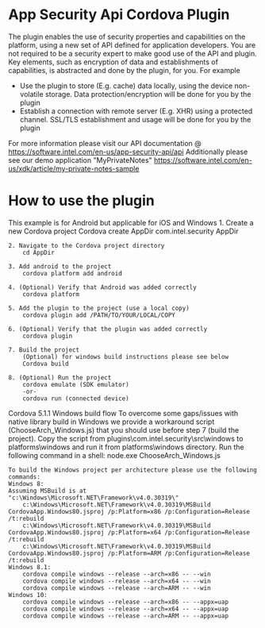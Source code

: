 App Security Api Cordova Plugin
===============================
The plugin enables the use of security properties and capabilities on the platform, using a new set of API defined for application developers.
You are not required to be a security expert to make good use of the API and plugin. Key elements, such as encryption of data and establishments of capabilities, is abstracted and done by the plugin, for you.
For example
-	Use the plugin to store (E.g. cache) data locally, using the device non-volatile storage. Data protection/encryption will be done for you by the plugin
-	Establish a connection with remote server (E.g. XHR) using a protected channel. SSL/TLS establishment and usage will be done for you by the plugin

For more information please visit our API documentation @ https://software.intel.com/en-us/app-security-api/api
Additionally please see our demo application "MyPrivateNotes" https://software.intel.com/en-us/xdk/article/my-private-notes-sample

How to use the plugin
=====================
This example is for Android but applicable for iOS and Windows
	1. Create a new Cordova project
		Cordova create AppDir com.intel.security AppDir

	2. Navigate to the Cordova project directory
		cd AppDir

	3. Add android to the project
		cordova platform add android

	4. (Optional) Verify that Android was added correctly
		cordova platform

	5. Add the plugin to the project (use a local copy)
		cordova plugin add /PATH/TO/YOUR/LOCAL/COPY

	6. (Optional) Verify that the plugin was added correctly 
		cordova plugin

    7. Build the project
		(Optional) for windows build instructions please see below
		Cordova build 

	8. (Optional) Run the project
		cordova emulate	(SDK emulator)
		-or-
		cordova run (connected device)

Cordova 5.1.1 Windows build flow
    To overcome some gaps/issues with native library build in Windows we
	provide a workaround script (ChooseArch_Windows.js) that you should use before
	step 7 (build the project).
    Copy the script from plugins\com.intel.security\src\windows to
	platforms\windows and run it from platforms\windows directory.
	Run the following command in a shell:
		node.exe ChooseArch_Windows.js 
	
    To build the Windows project per architecture please use the following commands:	
    Windows 8:
	Assuming MSBuild is at "c:\Windows\Microsoft.NET\Framework\v4.0.30319\"
        c:\Windows\Microsoft.NET\Framework\v4.0.30319\MSBuild CordovaApp.Windows80.jsproj /p:Platform=x86 /p:Configuration=Release /t:rebuild  
        c:\Windows\Microsoft.NET\Framework\v4.0.30319\MSBuild CordovaApp.Windows80.jsproj /p:Platform=x64 /p:Configuration=Release /t:rebuild 
        c:\Windows\Microsoft.NET\Framework\v4.0.30319\MSBuild CordovaApp.Windows80.jsproj /p:Platform=ARM /p:Configuration=Release /t:rebuild 
    Windows 8.1:
        cordova compile windows --release --arch=x86 -- --win
        cordova compile windows --release --arch=x64 -- --win
        cordova compile windows --release --arch=ARM -- --win
    Windows 10:
        cordova compile windows --release --arch=x86 -- --appx=uap
        cordova compile windows --release --arch=x64 -- --appx=uap
        cordova compile windows --release --arch=ARM -- --appx=uap


